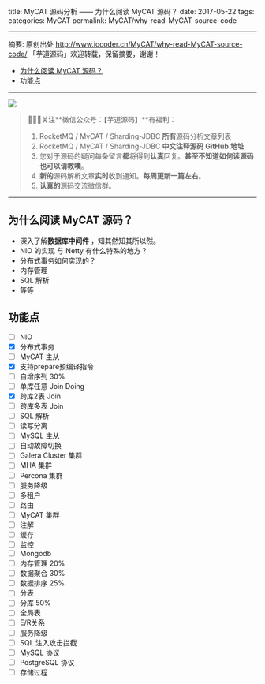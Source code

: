 title: MyCAT 源码分析 —— 为什么阅读 MyCAT 源码？
date: 2017-05-22
tags:
categories: MyCAT
permalink: MyCAT/why-read-MyCAT-source-code

---

摘要: 原创出处 http://www.iocoder.cn/MyCAT/why-read-MyCAT-source-code/ 「芋道源码」欢迎转载，保留摘要，谢谢！

  - [为什么阅读 MyCAT 源码？](http://www.iocoder.cn/MyCAT/why-read-MyCAT-source-code/)
  - [功能点](http://www.iocoder.cn/MyCAT/why-read-MyCAT-source-code/)

-------

![](http://www.iocoder.cn/images/common/wechat_mp_2017_07_31.jpg)

> 🙂🙂🙂关注**微信公众号：【芋道源码】**有福利：  
> 1. RocketMQ / MyCAT / Sharding-JDBC **所有**源码分析文章列表  
> 2. RocketMQ / MyCAT / Sharding-JDBC **中文注释源码 GitHub 地址**  
> 3. 您对于源码的疑问每条留言**都**将得到**认真**回复。**甚至不知道如何读源码也可以请教噢**。  
> 4. **新的**源码解析文章**实时**收到通知。**每周更新一篇左右**。  
> 5. **认真的**源码交流微信群。

-------

## 为什么阅读 MyCAT 源码？

* 深入了解**数据库中间件** ，知其然知其所以然。
* NIO 的实现 与 Netty 有什么特殊的地方？
* 分布式事务如何实现的？
* 内存管理
* SQL 解析
* 等等

## 功能点

* [ ] NIO
* [x] 分布式事务
* [ ] MyCAT 主从
* [x] 支持prepare预编译指令
* [ ] 自增序列 30%
* [ ] 单库任意 Join Doing
* [x] 跨库2表 Join
* [ ] 跨库多表 Join
* [ ] SQL 解析
* [ ] 读写分离
* [ ] MySQL 主从
* [ ] 自动故障切换
* [ ] Galera Cluster 集群
* [ ] MHA 集群
* [ ] Percona 集群
* [ ] 服务降级
* [ ] 多租户
* [ ] 路由
* [ ] MyCAT 集群
* [ ] 注解
* [ ] 缓存
* [ ] 监控
* [ ] Mongodb
* [ ] 内存管理 20%
* [ ] 数据聚合 30% 
* [ ] 数据排序 25%
* [ ] 分表
* [ ] 分库 50%
* [ ] 全局表
* [ ] E/R关系
* [ ] 服务降级
* [ ] SQL 注入攻击拦截
* [ ] MySQL 协议
* [ ] PostgreSQL 协议
* [ ] 存储过程